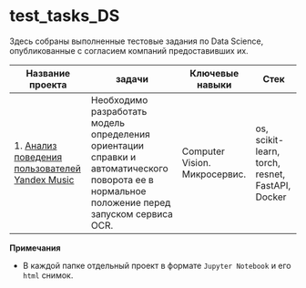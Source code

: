 # test_tasks_DS

Здесь собраны выполненные тестовые задания по Data Science, опубликованные с согласием компаний предоставивших их.

|Название проекта|задачи|Ключевые навыки|Стек|
|----------------|--------|---------------|----|
|1. [Анализ поведения пользователей Yandex Music](https://github.com/Megrabyan-DS/test_tasks_DS/tree/main/01.Mains_Lab )| Необходимо разработать модель определения ориентации справки и автоматического поворота ее в нормальное положение перед запуском сервиса OCR.|Computer Vision. Микросервис.|os, scikit-learn, torch, resnet, FastAPI, Docker|

**Примечания**

* В каждой папке отдельный проект в формате `Jupyter Notebook` и его `html` снимок. 
